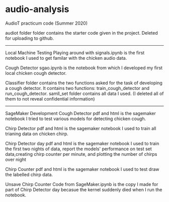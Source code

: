 # audio-analysis
AudioT practicum code (Summer 2020)

audiot folder folder contains the starter code given in the project. Deleted for uploading to github.


-------------------------
Local Machine Testing
Playing around with signals.ipynb is the first notebook I used to get familar with the chicken audio data.

Cough Detector sgao.ipynb is the notebook from which I developed my first local chicken cough detector.

Classifier folder contains the two functions asked for the task of developing a cough detector.
It contains two functions: train_cough_detector and run_cough_detector.
samll_set folder contains all  data I used. (I deleted all of them to not reveal confidential information)

---------------------------
SageMaker Development
Cough Detector pdf and html is the sagemaker notebook I tried to test various models for detecting chicken cough.

Chirp Detector pdf and html is the sagemaker notebook I used to train all trianing data on chicken chirp.

Chirp Detector day pdf and html is the sagemaker notebook I used to train the first two nights of data, report the models' performance on test set data,creating chirp counter per minute, and plotting the number of chirps over night

Chirp Counter pdf and html is the sagemaker notebook I used to test draw the labelled chirp data.

Unsave Chirp Counter Code from SageMaker.ipynb is the copy I made for part of Chirp Detector day becasue the kernel suddenly died when I run the notebook.